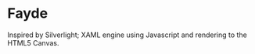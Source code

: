 Fayde
=====

Inspired by Silverlight; XAML engine using Javascript and rendering to the HTML5 Canvas.

